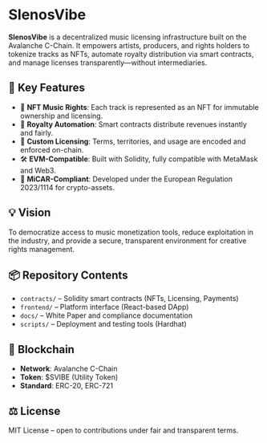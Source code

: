 # SlenosVibe

**SlenosVibe** is a decentralized music licensing infrastructure built on the Avalanche C-Chain. It empowers artists, producers, and rights holders to tokenize tracks as NFTs, automate royalty distribution via smart contracts, and manage licenses transparently—without intermediaries.

## 🔑 Key Features

- 🎵 **NFT Music Rights**: Each track is represented as an NFT for immutable ownership and licensing.
- 💸 **Royalty Automation**: Smart contracts distribute revenues instantly and fairly.
- 📄 **Custom Licensing**: Terms, territories, and usage are encoded and enforced on-chain.
- 🛠️ **EVM-Compatible**: Built with Solidity, fully compatible with MetaMask and Web3.
- 🔐 **MiCAR-Compliant**: Developed under the European Regulation 2023/1114 for crypto-assets.

## 💡 Vision

To democratize access to music monetization tools, reduce exploitation in the industry, and provide a secure, transparent environment for creative rights management.

## 📦 Repository Contents

- `contracts/` – Solidity smart contracts (NFTs, Licensing, Payments)
- `frontend/` – Platform interface (React-based DApp)
- `docs/` – White Paper and compliance documentation
- `scripts/` – Deployment and testing tools (Hardhat)

## 📍 Blockchain

- **Network**: Avalanche C-Chain
- **Token**: $SVIBE (Utility Token)
- **Standard**: ERC-20, ERC-721

## ⚖️ License

MIT License – open to contributions under fair and transparent terms.
